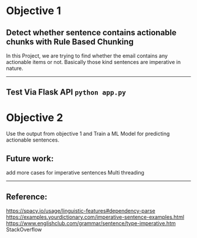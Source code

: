 # Objective 1
Detect whether sentence contains actionable chunks with Rule Based Chunking
---------------------------------------------------------------------------

In this Project, we are trying to find whether the email contains any actionable items or not.
Basically those kind sentences are imperative in nature.

---------------------------------------------------------------------------
Test Via Flask API
```python app.py```
---------------------------------------------------------------------------

# Objective 2
Use the output from objective 1 and Train a ML Model for predicting actionable sentences.


## Future work:
add more cases for imperative sentences
Multi threading

---------------------------------------------------------------------------

## Reference:
https://spacy.io/usage/linguistic-features#dependency-parse
https://examples.yourdictionary.com/imperative-sentence-examples.html
https://www.englishclub.com/grammar/sentence/type-imperative.htm
StackOverflow